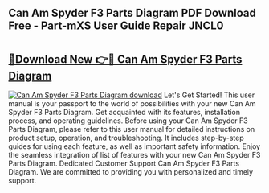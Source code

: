 ## Can Am Spyder F3 Parts Diagram PDF Download Free - Part-mXS User Guide Repair JNCL0

# <h2><a href="http://dfkr47q.blite.top/?on=Can+Am+Spyder+F3+Parts+Diagram">🔗Download New 👉🔴 Can Am Spyder F3 Parts Diagram</a></h2>

[![Can Am Spyder F3 Parts Diagram download](https://i.imgur.com/lujVjoI.png)](http://dfkr47q.blite.top/?on=Can+Am+Spyder+F3+Parts+Diagram)
Let's Get Started! This user manual is your passport to the world of possibilities with your new Can Am Spyder F3 Parts Diagram. Get acquainted with its features, installation process, and operating guidelines. Before using your Can Am Spyder F3 Parts Diagram, please refer to this user manual for detailed instructions on product setup, operation, and troubleshooting. It includes step-by-step guides for using each feature, as well as important safety information. Enjoy the seamless integration of list of features with your new Can Am Spyder F3 Parts Diagram. Dedicated Customer Support Can Am Spyder F3 Parts Diagram. We are committed to providing you with personalized and timely support.
